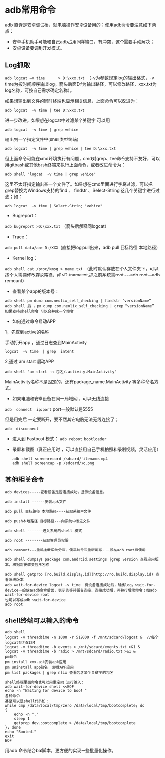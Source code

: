 # adb常用命令

adb 直译是安卓调试桥，就电脑操作安卓设备用的；使用adb命令要注意如下两点：

- 安卓手机助手可能和自己adb占用同样端口，有冲突，这个需要手动解决；
- 安卓设备要调到开发模式。

##   Log抓取



`adb logcat –v time      > D:\xxx.txt `（-v为参数规定log的输出格式，-v time为按时间顺序输出log。箭头后面D:\为输出路径，可以修改路径，xxx.txt为log名称，可按自己需求确定名称）。

如果想输出到文件的同时终端也显示相关信息，上面命令可以改进为：

```
adb logcat  -v time | tee D:\xxx.txt
```

进一步改进，如果想在logcat中过滤某个关键字 可以用

```
adb logcat  -v time | grep vehice
```

输出到一个指定文件中(shell类型终端)

```
adb logcat  -v time | grep vehice | tee D:\xxx.txt
```

但上面命令可能在cmd环境执行有问题，cmd对grep、tee命令支持不友好，可以用gitbash或其他bash终端来执行上面命令，或者改进命令为：

```
adb shell "logcat  -v time | grep vehice"  
```

这里不太好指定输出某一个文件了。如果想在cmd里面进行字段过滤，可以把grep替换为Windows支持的find 、 findstr 、Select-String 这几个关键字进行过滤；如：

```
adb logcat  -v time | Select-String "vehice"
```



- Bugreport：

`adb bugreport >D:\xxx.txt` （箭头后解释同logcat）

- Trace：

`adb pull data/anr D:/XXX `(直接把log pull出来，adb pull 目标路径 本地路径)

- Kernel log：

`adb shell cat /proc/kmsg > name.txt `（此时默认存放在个人文件夹下，可以按个人需要修改存放路径，如>D:\name.txt,抓之前系统需root ---adb root—adb remount）

- 查看某个app的版本号：

```shell
adb shell pm dump com.neolix_self_checking | findstr “versionName”
adb shell 后 ，pm dump com.neolix_self_checking | grep “versionName”   如果支持shell命令 可以合并成一个命令
```

- 如何通过命令启动APP

1，先查到active的名称

手动打开app ，通过日志查到MainActivity

`logcat  -v time  | grep  intent `

2,通过 am start 启动APP

```shell
adb shell "am start -n 包名/.activity.MainActivity"
```

MainActivity名称不是固定的，还有package_name.MainActivity 等多种命名方式。

- 如果电脑和安卓设备在同一局域网 ，可以无线连接

`adb  connect  ip:port`  port一般默认是5555

但是用完后  一定要断开，要不然其它电脑无法无线连接了；

`adb  disconnect`

- 进入到 Fastboot 模式：
  `adb reboot bootloader`

- 录屏和截图（真正应用时 ，可以直接用自己手机拍照和录制视频，灵活应用）

    ```
    adb shell screenrecord /sdcard/filename.mp4
    adb shell screencap -p /sdcard/sc.png
    ```

    

##   其他相关命令

```
adb devices-----查看设备是否连接成功，显示设备信息。

adb install ------安装apk文件

adb pull 目标路径 本地路径----获取系统中文件

adb push本地路径 目标路径---向系统中发送文件

adb shell -------进入系统的shell 模式

adb root --------获取管理员权限

adb remount---重新挂载系统分区，使系统分区重新可写，一般在adb root后使用

adb shell dumpsys package com.android.settings |grep version 查看应用版本，根据需要改变应用名称

adb shell getprop [ro.build.display.id](http://ro.build.display.id) 查看系统版本
adb wait-for-device logcat -v time  待设备连接成功后，输出log，wait-for-device一般放在adb命令后面，表示先等待设备连接，连接成功后，再执行后续命令；如adb wait-for-device root
也可以写成adb wait-for-device 
adb root

```



## shell终端可以输入的命令

```
adb shell     
logcat -v threadtime -n 1000 -r 512000 -f /mnt/sdcard/logcat &  //每个logcat存为512M
logcat -v threadtime -b events > /mnt/sdcard/events.txt >&1 &
logcat -v threadtime -b radio > /mnt/sdcard/radio.txt >&1 &
pm命令
pm install xxx.apk安装apk应用
pm uninstall app包名  卸载APP应用
pm list packages | grep nlix 查看包含某个关键字的包名

shell终端里面命令也可以用重定向 进行输入：
adb wait-for-device shell <<EOF
echo -n "Waiting for device to boot "
各种命令
甚至可以是shell代码如：
while cmp /data/local/tmp/zero /data/local/tmp/bootcomplete; do 
{
    echo -n "."
    sleep 1
    getprop dev.bootcomplete > /data/local/tmp/bootcomplete
}; done
echo "Booted."
exit
EOF
```

用adb 命令结合bat脚本，更方便的实现一些批量化操作。